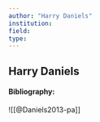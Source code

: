 ```yaml
---
author: "Harry Daniels"
institution:
field:
type:
---
```


## Harry Daniels
#### Bibliography:

![[@Daniels2013-pa]]